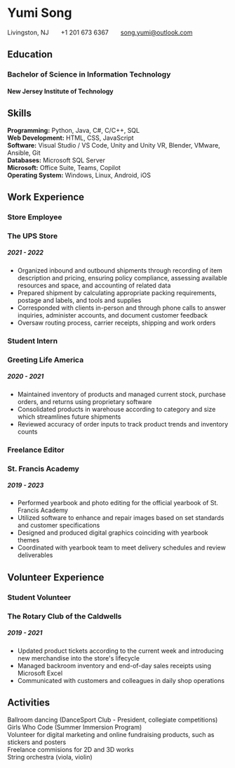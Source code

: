 # Yumi Song
Livingston, NJ &nbsp; &nbsp; &nbsp; +1 201 673 6367 &nbsp; &nbsp; &nbsp; song.yumi@outlook.com

## **Education**
### Bachelor of Science in Information Technology
#### New Jersey Institute of Technology

## **Skills**
**Programming:** Python, Java, C#, C/C++, SQL  
**Web Development:** HTML, CSS, JavaScript  
**Software:** Visual Studio / VS Code, Unity and Unity VR, Blender, VMware, Ansible, Git  
**Databases:** Microsoft SQL Server  
**Microsoft:** Office Suite, Teams, Copilot  
**Operating System:** Windows, Linux, Android, iOS  

## **Work Experience**
### **Store Employee**
### The UPS Store
##### 2021 - 2022
#### 
+ Organized inbound and outbound shipments through recording of item description and pricing, ensuring policy compliance, assessing available resources and space, and accounting of related data
+ Prepared shipment by calculating appropriate packing requirements, postage and labels, and tools and supplies
+ Corresponded with clients in-person and through phone calls to answer inquiries, administer accounts, and document customer feedback
+ Oversaw routing process, carrier receipts, shipping and work orders

### **Student Intern**
### Greeting Life America
##### 2020 - 2021
####
+ Maintained inventory of products and managed current stock, purchase orders, and returns using proprietary software
+ Consolidated products in warehouse according to category and size which streamlines future shipments
+ Reviewed accuracy of order inputs to track product trends and inventory counts

### **Freelance Editor**
### St. Francis Academy
##### 2019 - 2023
####
+ Performed yearbook and photo editing for the official yearbook of St. Francis Academy
+ Utilized software to enhance and repair images based on set standards and customer specifications
+ Designed and produced digital graphics coinciding with yearbook themes
+ Coordinated with yearbook team to meet delivery schedules and review deliverables

## **Volunteer Experience**
### **Student Volunteer**
### The Rotary Club of the Caldwells
##### 2019 - 2021
####
+ Updated product tickets according to the current week and introducing new merchandise into the store's lifecycle
+ Managed backroom inventory and end-of-day sales receipts using Microsoft Excel
+ Communicated with customers and colleagues in daily shop operations

## **Activities**
Ballroom dancing (DanceSport Club - President, collegiate competitions)  
Girls Who Code (Summer Immersion Program)  
Volunteer for digital marketing and online fundraising products, such as stickers and posters  
Freelance commisions for 2D and 3D works  
String orchestra (viola, violin)
